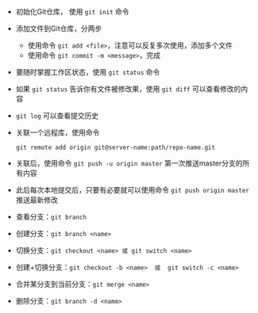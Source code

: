 * 初始化Git仓库， 使用 `git init` 命令
* 添加文件到Git仓库，分两步

  * 使用命令 `git add <file>`，注意可以反复多次使用，添加多个文件
  * 使用命令 `git commit -m <message>`，完成
* 要随时掌握工作区状态，使用 `git status` 命令
* 如果 `git status` 告诉你有文件被修改果，使用 `git diff` 可以查看修改的内容
* `git log` 可以查看提交历史
* 关联一个远程库，使用命令

  `git remote add origin git@server-name:path/repo-name.git`
* 关联后，使用命令 `git push -u origin master` 第一次推送master分支的所有内容
* 此后每次本地提交后，只要有必要就可以使用命令 `git push origin master` 推送最新修改
* 查看分支：`git branch`
* 创建分支：`git branch <name>`
* 切换分支：`git checkout <name> 或 git switch <name>`
* 创建+切换分支：`git checkout -b <name>  或  git switch -c <name>`
* 合并某分支到当前分支：`git merge <name>`
* 删除分支：`git branch -d <name>`
